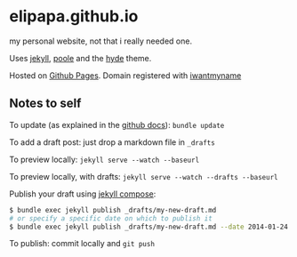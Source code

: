 elipapa.github.io
=================

my personal website, not that i really needed one.

Uses [jekyll](http://jekyllrb.com/), [poole](http://getpoole.com/) and the [hyde](http://andhyde.com/) theme.

Hosted on [Github Pages](https://pages.github.com/). Domain registered with [iwantmyname](https://iwantmyname.com/)

## Notes to self

To update (as explained in the [github docs](https://help.github.com/articles/using-jekyll-with-pages)): `bundle update`

To add a draft post: just drop a markdown file in `_drafts`

To preview locally: `jekyll serve --watch --baseurl `

To preview locally, with drafts: `jekyll serve --watch --drafts --baseurl `

Publish your draft using [jekyll compose](https://github.com/jekyll/jekyll-compose):
```sh
$ bundle exec jekyll publish _drafts/my-new-draft.md
# or specify a specific date on which to publish it
$ bundle exec jekyll publish _drafts/my-new-draft.md --date 2014-01-24
```

To publish: commit locally and `git push`
